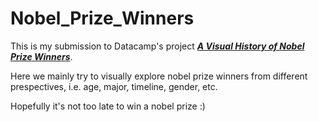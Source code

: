 # Nobel_Prize_Winners

This is my submission to Datacamp's project [***A Visual History of Nobel Prize Winners***](https://www.datacamp.com/projects/441).

Here we mainly try to visually explore nobel prize winners from different prespectives, i.e. age, major, timeline, gender, etc.

Hopefully it's not too late to win a nobel prize :)
